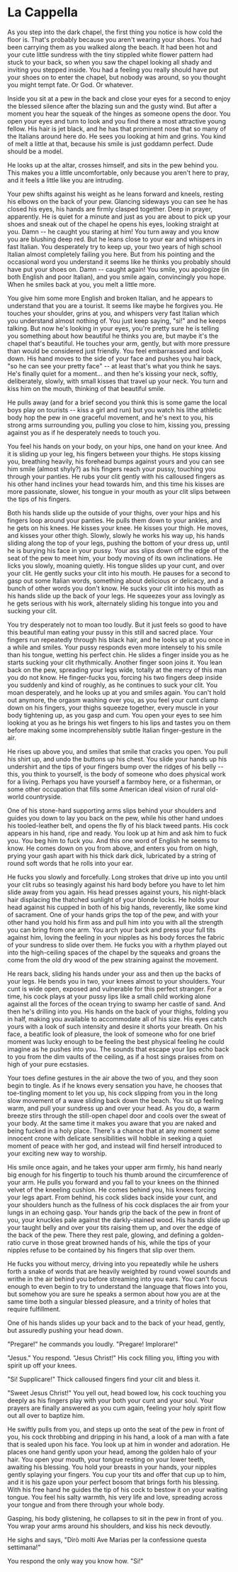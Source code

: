 
# La Cappella

As you step into the dark chapel, the first thing you notice is how cold
the floor is. That's probably because you aren't wearing your shoes.
You had been carrying them as you walked along the beach. It had been
hot and your cute little sundress with the tiny stippled white flower
pattern had stuck to your back, so when you saw the chapel looking all
shady and inviting you stepped inside. You had a feeling you really
should have put your shoes on to enter the chapel, but nobody was
around, so you thought you might tempt fate. Or God. Or whatever.

Inside you sit at a pew in the back and close your eyes for a second
to enjoy the blessed silence after the blazing sun and the gusty wind.
But after a moment you hear the squeak of the hinges as someone opens
the door. You open your eyes and turn to look and you find there a
most attractive young fellow. His hair is jet black, and he has that
prominent nose that so many of the Italians around here do. He sees you
looking at him and grins. You kind of melt a little at that, because his
smile is just goddamn perfect. Dude should be a model.

He looks up at the altar, crosses himself, and sits in the pew behind
you. This makes you a little uncomfortable, only because you aren't here
to pray, and it feels a little like you are intruding.

Your pew shifts against his weight as he leans forward and kneels,
resting his elbows on the back of your pew. Glancing sideways you can
see he has closed his eyes, his hands are firmly clasped together. Deep
in prayer, apparently. He is quiet for a minute and just as you are
about to pick up your shoes and sneak out of the chapel he opens his
eyes, looking straight at you. Damn -- he caught you staring at him! You
turn away and you know you are blushing deep red. But he leans close
to your ear and whispers in fast Italian. You desperately try to keep
up, your two years of high school Italian almost completely failing you
here. But from his pointing and the occasional word you understand it
seems like he thinks you probably should have put your shoes on. Damn
-- caught again! You smile, you apologize (in both English and poor
Italian), and you smile again, convincingly you hope. When he smiles
back at you, you melt a little more.

You give him some more English and broken Italian, and he appears to
understand that you are a tourist. It seems like maybe he forgives you.
He touches your shoulder, grins at you, and whispers very fast Italian
which you understand almost nothing of. You just keep saying, "si!" and
he keeps talking. But now he's looking in your eyes, you're pretty sure
he is telling you something about how beautiful he thinks you are, but
maybe it's the chapel that's beautiful. He touches your arm, gently,
but with more pressure than would be considered just friendly. You feel
embarrassed and look down. His hand moves to the side of your face and
pushes you hair back, "so he can see your pretty face" -- at least
that's what you think he says. He's finally quiet for a moment... and
then he's kissing your neck, softly, deliberately, slowly, with small
kisses that travel up your neck. You turn and kiss him on the mouth,
thinking of that beautiful smile.

He pulls away (and for a brief second you think this is some game the
local boys play on tourists -- kiss a girl and run) but you watch his
lithe athletic body hop the pew in one graceful movement, and he's next
to you, his strong arms surrounding you, pulling you close to him,
kissing you, pressing against you as if he desperately needs to touch
you.

You feel his hands on your body, on your hips, one hand on your knee.
And it is sliding up your leg, his fingers between your thighs. He stops
kissing you, breathing heavily, his forehead bumps against yours and
you can see him smile (almost shyly?) as his fingers reach your pussy,
touching you through your panties. He rubs your clit gently with his
calloused fingers as his other hand inclines your head towards him, and
this time his kisses are more passionate, slower, his tongue in your
mouth as your clit slips between the tips of his fingers.

Both his hands slide up the outside of your thighs, over your hips and
his fingers loop around your panties. He pulls them down to your ankles,
and he gets on his knees. He kisses your knee. He kisses your thigh.
He moves, and kisses your other thigh. Slowly, slowly he works his way
up, his hands sliding along the top of your legs, pushing the bottom
of your dress up, until he is burying his face in your pussy. Your ass
slips down off the edge of the seat of the pew to meet him, your body
moving of its own inclinations. He licks you slowly, moaning quietly.
His tongue slides up your cunt, and over your clit. He gently sucks your
clit into his mouth. He pauses for a second to gasp out some Italian
words, something about delicious or delicacy, and a bunch of other words
you don't know. He sucks your clit into his mouth as his hands slide up
the back of your legs. He squeezes your ass lovingly as he gets serious
with his work, alternately sliding his tongue into you and sucking your
clit.

You try desperately not to moan too loudly. But it just feels so
good to have this beautiful man eating your pussy in this still and
sacred place. Your fingers run repeatedly through his black hair, and
he looks up at you once in a while and smiles. Your pussy responds
even more intensely to his smile than his tongue, wetting his perfect
chin. He slides a finger inside you as he starts sucking your clit
rhythmically. Another finger soon joins it. You lean back on the pew,
spreading your legs wide, totally at the mercy of this man you do not
know. He finger-fucks you, forcing his two fingers deep inside you
suddenly and kind of roughly, as he continues to suck your clit. You
moan desperately, and he looks up at you and smiles again. You can't
hold out anymore, the orgasm washing over you, as you feel your cunt
clamp down on his fingers, your thighs squeeze together, every muscle
in your body tightening up, as you gasp and cum. You open your eyes to
see him looking at you as he brings his wet fingers to his lips and
tastes you on them before making some incomprehensibly subtle Italian
finger-gesture in the air.

He rises up above you, and smiles that smile that cracks you open.
You pull his shirt up, and undo the buttons up his chest. You slide
your hands up his undershirt and the tips of your fingers bump over
the ridges of his belly -- this, you think to yourself, is the body of
someone who does physical work for a living. Perhaps you have yourself a
farmboy here, or a fisherman, or some other occupation that fills some
American ideal vision of rural old-world countryside.

One of his stone-hard supporting arms slips behind your shoulders and
guides you down to lay you back on the pew, while his other hand undoes
his tooled-leather belt, and opens the fly of his black tweed pants. His
cock appears in his hand, ripe and ready. You look up at him and ask him
to fuck you. You beg him to fuck you. And this one word of English he
seems to know. He comes down on you from above, and enters you from on
high, prying your gash apart with his thick dark dick, lubricated by a
string of round soft words that he rolls into your ear.

He fucks you slowly and forcefully. Long strokes that drive up into you
until your clit rubs so teasingly against his hard body before you have
to let him slide away from you again. His head presses against yours,
his night-black hair displacing the thatched sunlight of your blonde
locks. He holds your head against his cupped in both of his big hands,
reverently, like some kind of sacrament. One of your hands grips the top
of the pew, and with your other hand you hold his firm ass and pull him
into you with all the strength you can bring from one arm. You arch your
back and press your full tits against him, loving the feeling in your
nipples as his body forces the fabric of your sundress to slide over
them. He fucks you with a rhythm played out into the high-ceiling spaces
of the chapel by the squeaks and groans the come from the old dry wood
of the pew straining against the movement.

He rears back, sliding his hands under your ass and then up the backs
of your legs. He bends you in two, your knees almost to your shoulders.
Your cunt is wide open, exposed and vulnerable for this perfect
stranger. For a time, his cock plays at your pussy lips like a small
child working alone against all the forces of the ocean trying to swamp
her castle of sand. And then he's drilling into you. His hands on the
back of your thighs, folding you in half, making you available to
accommodate all of his size. His eyes catch yours with a look of such
intensity and desire it shorts your breath. On his face, a beatific look
of pleasure, the look of someone who for one brief moment was lucky
enough to be feeling the best physical feeling he could imagine as he
pushes into you. The sounds that escape your lips echo back to you from
the dim vaults of the ceiling, as if a host sings praises from on high
of your pure ecstasies.

Your toes define gestures in the air above the two of you, and they soon
begin to tingle. As if he knows every sensation you have, he chooses
that toe-tingling moment to let you up, his cock slipping from you in
the long slow movement of a wave sliding back down the beach. You sit
up feeling warm, and pull your sundress up and over your head. As you
do, a warm breeze stirs through the still-open chapel door and cools
over the sweat of your body. At the same time it makes you aware that
you are naked and being fucked in a holy place. There's a chance that at
any moment some innocent crone with delicate sensibilities will hobble
in seeking a quiet moment of peace with her god, and instead will find
herself introduced to your exciting new way to worship.

His smile once again, and he takes your upper arm firmly, his hand
nearly big enough for his fingertip to touch his thumb around the
circumference of your arm. He pulls you forward and you fall to your
knees on the thinned velvet of the kneeling cushion. He comes behind
you, his knees forcing your legs apart. From behind, his cock slides
back inside your cunt, and your shoulders hunch as the fullness of his
cock displaces the air from your lungs in an echoing gasp. Your hands
grip the back of the pew in front of you, your knuckles pale against the
darkly-stained wood. His hands slide up your taught belly and over your
tits raising them up, and over the edge of the back of the pew. There
they rest pale, glowing, and defining a golden-ratio curve in those
great browned hands of his, while the tips of your nipples refuse to be
contained by his fingers that slip over them.

He fucks you without mercy, driving into you repeatedly while he ushers
forth a snake of words that are heavily weighted by round vowel sounds
and writhe in the air behind you before streaming into you ears. You
can't focus enough to even begin to try to understand the language that
flows into you, but somehow you are sure he speaks a sermon about how
you are at the same time both a singular blessed pleasure, and a trinity
of holes that require fulfillment.

One of his hands slides up your back and to the back of your head,
gently, but assuredly pushing your head down.

"Pregare!" he commands you loudly. "Pregare! Implorare!"

"Jesus." You respond. "Jesus Christ!" His cock filling you, lifting you
with spirit up off your knees.

"Si! Supplicare!" Thick calloused fingers find your clit and bless it.

"Sweet Jesus Christ!" You yell out, head bowed low, his cock touching
you deeply as his fingers play with your both your cunt and your soul.
Your prayers are finally answered as you cum again, feeling your holy
spirit flow out all over to baptize him.

He swiftly pulls from you, and steps up onto the seat of the pew in
front of you, his cock throbbing and dripping in his hand, a look of
a man with a fate that is sealed upon his face. You look up at him in
wonder and adoration. He places one hand gently upon your head, among
the golden halo of your hair. You open your mouth, your tongue resting
on your lower teeth, awaiting his blessing. You hold your breasts in
your hands, your nipples gently splaying your fingers. You cup your tits
and offer that cup up to him, and it is his gaze upon your perfect bosom
that brings forth his blessing. With his free hand he guides the tip of
his cock to bestow it on your waiting tongue. You feel his salty warmth,
his very life and love, spreading across your tongue and from there
through your whole body.

Gasping, his body glistening, he collapses to sit in the pew in front
of you. You wrap your arms around his shoulders, and kiss his neck
devoutly.

He sighs and says, "Dirò molti Ave Marias per la confessione questa
settimana!"

You respond the only way you know how. "Si!"


